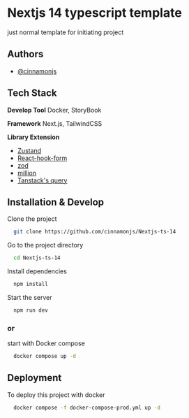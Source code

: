 
# Nextjs 14 typescript template

just normal template for initiating project


## Authors

- [@cinnamonjs](https://github.com/cinnamonjs)

## Tech Stack

**Develop Tool** Docker, StoryBook

**Framework** Next.js, TailwindCSS

**Library Extension** 
- [Zustand](https://docs.pmnd.rs/zustand/getting-started/introduction)
- [React-hook-form](https://react-hook-form.com/)
- [zod](https://zod.dev/)
- [million](https://million.dev/docs/)
- [Tanstack's query](https://tanstack.com/query/latest)



## Installation & Develop

Clone the project

```bash
  git clone https://github.com/cinnamonjs/Nextjs-ts-14
```

Go to the project directory

```bash
  cd Nextjs-ts-14
```

Install dependencies

```bash
  npm install
```

Start the server

```bash
  npm run dev
```

### or

start with Docker compose

```bash
  docker compose up -d
```



## Deployment

To deploy this project with docker

```bash
  docker compose -f docker-compose-prod.yml up -d
```

